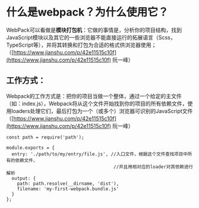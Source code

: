 # 什么是webpack？为什么使用它？





 WebPack可以看做是**模块打包机**：它做的事情是，分析你的项目结构，找到JavaScript模块以及其它的一些浏览器不能直接运行的拓展语言（Scss，TypeScript等），并将其转换和打包为合适的格式供浏览器使用；（[https://www.jianshu.com/p/42e11515c10f](https://www.jianshu.com/p/42e11515c10f) 阮一峰）



## 工作方式：

Webpack的工作方式是：把你的项目当做一个整体，通过一个给定的主文件（如：index.js），Webpack将从这个文件开始找到你的项目的所有依赖文件，使用loaders处理它们，最后打包为一个（或多个）浏览器可识别的JavaScript文件 （[https://www.jianshu.com/p/42e11515c10f](https://www.jianshu.com/p/42e11515c10f) 阮一峰）

```text
const path = require('path');

module.exports = {
  entry: './path/to/my/entry/file.js', //入口文件，根据这个文件查找项目中所有的依赖文件，
                                        //并且用相对应的loader对其依赖进行解析
  output: {
    path: path.resolve(__dirname, 'dist'),
    filename: 'my-first-webpack.bundle.js'
  }
};
```

